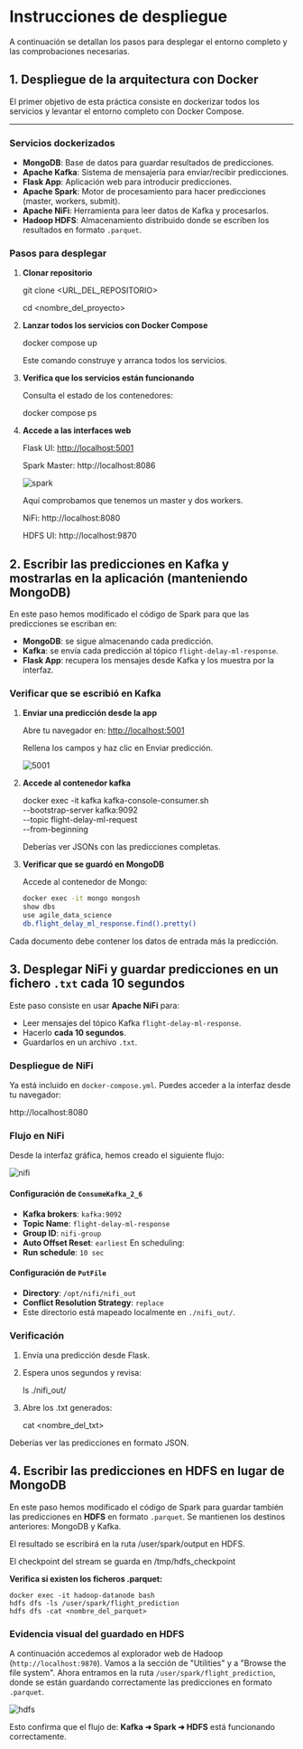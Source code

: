 # Instrucciones de despliegue

 A continuación se detallan los pasos para desplegar el entorno completo y las comprobaciones necesarias.

## 1. Despliegue de la arquitectura con Docker

El primer objetivo de esta práctica consiste en dockerizar todos los servicios y levantar el entorno completo con Docker Compose.

---

### Servicios dockerizados

- **MongoDB**: Base de datos para guardar resultados de predicciones.
- **Apache Kafka**: Sistema de mensajería para enviar/recibir predicciones.
- **Flask App**: Aplicación web para introducir predicciones.
- **Apache Spark**: Motor de procesamiento para hacer predicciones (master, workers, submit).
- **Apache NiFi**: Herramienta para leer datos de Kafka y procesarlos.
- **Hadoop HDFS**: Almacenamiento distribuido donde se escriben los resultados en formato `.parquet`.

### Pasos para desplegar

1. **Clonar  repositorio**
   
   git clone <URL_DEL_REPOSITORIO>

   cd <nombre_del_proyecto>

3. **Lanzar todos los servicios con Docker Compose**

    docker compose up 

    Este comando construye y arranca todos los servicios.

 4. **Verifica que los servicios están funcionando**

    Consulta el estado de los contenedores:

    docker compose ps

5. **Accede a las interfaces web**

   Flask UI: [http://localhost:5001](http://localhost:5001/flights/delays/predict_kafka)

   Spark Master: http://localhost:8086

   ![spark](https://github.com/user-attachments/assets/c80b18dd-07b8-47c5-8561-0f52e5d886a1)

   Aquí comprobamos que tenemos un master y dos workers.


   NiFi: http://localhost:8080

   HDFS UI: http://localhost:9870


## 2. Escribir las predicciones en Kafka y mostrarlas en la aplicación (manteniendo MongoDB)

En este paso hemos modificado el código de Spark para que las predicciones se escriban en:

- **MongoDB**: se sigue almacenando cada predicción.
- **Kafka**: se envía cada predicción al tópico `flight-delay-ml-response`.
- **Flask App**: recupera los mensajes desde Kafka y los muestra por la interfaz.


### Verificar que se escribió en Kafka

1. **Enviar una predicción desde la app**

    Abre tu navegador en: [http://localhost:5001](http://localhost:5001/flights/delays/predict_kafka)

    Rellena los campos y haz clic en Enviar predicción.

   ![5001](https://github.com/user-attachments/assets/36e73892-527b-4d50-bfe9-ba00190e9636)


3. **Accede al contenedor kafka**

   docker exec -it kafka kafka-console-consumer.sh \
  --bootstrap-server kafka:9092 \
  --topic flight-delay-ml-request \
  --from-beginning

    Deberías ver JSONs con las predicciones completas.

5. **Verificar que se guardó en MongoDB**

   Accede al contenedor de Mongo:
   ```bash
   docker exec -it mongo mongosh
   show dbs
   use agile_data_science
   db.flight_delay_ml_response.find().pretty()

  Cada documento debe contener los datos de entrada más la predicción.

## 3. Desplegar NiFi y guardar predicciones en un fichero `.txt` cada 10 segundos

Este paso consiste en usar **Apache NiFi** para:

- Leer mensajes del tópico Kafka `flight-delay-ml-response`.
- Hacerlo **cada 10 segundos**.
- Guardarlos en un archivo `.txt`.

### Despliegue de NiFi
Ya está incluido en `docker-compose.yml`. Puedes acceder a la interfaz desde tu navegador:

 http://localhost:8080

### Flujo en NiFi

Desde la interfaz gráfica, hemos creado el siguiente flujo:

![nifi](https://github.com/user-attachments/assets/414d14be-6bd1-4a79-8ad6-9ceeee2538a9)


#### Configuración de `ConsumeKafka_2_6`

- **Kafka brokers**: `kafka:9092`
- **Topic Name**: `flight-delay-ml-response`
- **Group ID**: `nifi-group`
- **Auto Offset Reset**: `earliest`
En scheduling:
- **Run schedule**: `10 sec`


####  Configuración de `PutFile`

- **Directory**: `/opt/nifi/nifi_out`
- **Conflict Resolution Strategy**: `replace`
- Este directorio está mapeado localmente en `./nifi_out/`.

### Verificación

1. Envía una predicción desde Flask.
2. Espera unos segundos y revisa:

    ls ./nifi_out/

3. Abre los .txt generados:
   
    cat <nombre_del_txt>

Deberías ver las predicciones en formato JSON.

## 4. Escribir las predicciones en HDFS en lugar de MongoDB

En este paso hemos modificado el código de Spark para guardar también las predicciones en **HDFS** en formato `.parquet`. Se mantienen los destinos anteriores: MongoDB y Kafka.

El resultado se escribirá en la ruta /user/spark/output en HDFS.

El checkpoint del stream se guarda en /tmp/hdfs_checkpoint

   **Verifica si existen los ficheros .parquet:**
 
    docker exec -it hadoop-datanode bash
    hdfs dfs -ls /user/spark/flight_prediction
    hdfs dfs -cat <nombre_del_parquet>

###  Evidencia visual del guardado en HDFS

A continuación accedemos al explorador web de Hadoop (`http://localhost:9870`). Vamos a la sección de "Utilities" y a "Browse the file system". Ahora entramos en la ruta `/user/spark/flight_prediction`, donde se están guardando correctamente las predicciones en formato `.parquet`.

![hdfs](https://github.com/user-attachments/assets/7a3d7427-ea6e-4f6a-a90b-340ff156859e)


 Esto confirma que el flujo de:
**Kafka ➜ Spark ➜ HDFS**
está funcionando correctamente.

